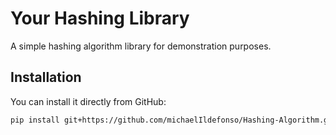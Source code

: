 # Your Hashing Library

A simple hashing algorithm library for demonstration purposes.

## Installation

You can install it directly from GitHub:

```bash
pip install git+https://github.com/michaelIldefonso/Hashing-Algorithm.git
